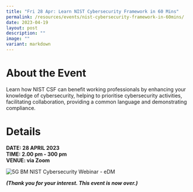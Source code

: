 ```yaml
---
title: "Fri 28 Apr: Learn NIST Cybersecurity Framework in 60 Mins"
permalink: /resources/events/nist-cybersecurity-framework-in-60mins/
date: 2023-04-19
layout: post
description: ""
image: ""
variant: markdown
---
```

# About the Event

Learn how NIST CSF can benefit working professionals by enhancing your knowledge of cybersecurity, helping to prioritise cybersecurity activities, facilitating collaboration, providing a common language and demonstrating compliance.

# Details
**DATE: 28 APRIL 2023 <br> 
TIME: 2.00 pm - 300 pm <br> 
VENUE: via Zoom**

![5G BM NIST Cybersecurity Webinar - eDM](/images/events/(5g)%20bm%20nist%20cybersecurity%20webinar%20-%20pic%20edm.jpg)


***(Thank you for your interest. This event  is now over.)***